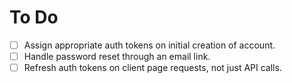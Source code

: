 # To Do

- [ ] Assign appropriate auth tokens on initial creation of account.
- [ ] Handle password reset through an email link.
- [ ] Refresh auth tokens on client page requests, not just API calls.
